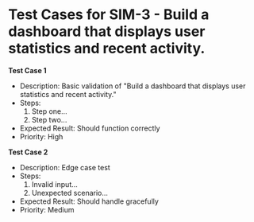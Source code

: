 # Test Cases for SIM-3 - Build a dashboard that displays user statistics and recent activity.

**Test Case 1**
- Description: Basic validation of "Build a dashboard that displays user statistics and recent activity."
- Steps: 
  1. Step one...
  2. Step two...
- Expected Result: Should function correctly
- Priority: High

**Test Case 2**
- Description: Edge case test
- Steps:
  1. Invalid input...
  2. Unexpected scenario...
- Expected Result: Should handle gracefully
- Priority: Medium
